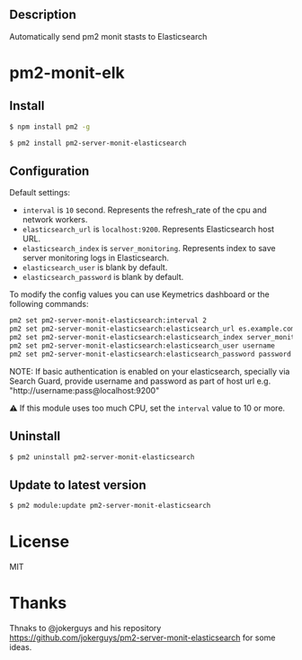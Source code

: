## Description

Automatically send pm2 monit stasts to Elasticsearch

# pm2-monit-elk

## Install

```bash
$ npm install pm2 -g

$ pm2 install pm2-server-monit-elasticsearch
```

## Configuration

Default settings:

* `interval` is `10` second. Represents the refresh_rate of the cpu and network workers.
* `elasticsearch_url` is `localhost:9200`. Represents Elasticsearch host URL.
* `elasticsearch_index` is `server_monitoring`. Represents index to save server monitoring logs in Elasticsearch.
* `elasticsearch_user` is blank by default.
* `elasticsearch_password` is blank by default.

To modify the config values you can use Keymetrics dashboard or the following commands:

```bash
pm2 set pm2-server-monit-elasticsearch:interval 2
pm2 set pm2-server-monit-elasticsearch:elasticsearch_url es.example.com:9200
pm2 set pm2-server-monit-elasticsearch:elasticsearch_index server_monitoring_new
pm2 set pm2-server-monit-elasticsearch:elasticsearch_user username
pm2 set pm2-server-monit-elasticsearch:elasticsearch_password password
```

NOTE: If basic authentication is enabled on your elasticsearch, specially via Search Guard, provide username and password as part of host url e.g. "http://username:pass@localhost:9200"

:warning: If this module uses too much CPU, set the `interval` value to 10 or more.

## Uninstall

```bash
$ pm2 uninstall pm2-server-monit-elasticsearch
```

## Update to latest version

```bash
$ pm2 module:update pm2-server-monit-elasticsearch
```

# License

MIT


# Thanks
Thnaks to  @jokerguys and his repository https://github.com/jokerguys/pm2-server-monit-elasticsearch for some ideas.